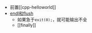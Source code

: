 - 前置[[cpp-helloworld]]
- [endl和flush](https://www.apiref.com/cpp-zh/cpp/io/manip/flush.html)
  - 如果急于`exit(0);`，就可能输出不全
  - [[finally]]